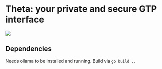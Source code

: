 # Theta: your private and secure GTP interface
![](video.gif)

## Dependencies
Needs ollama to be installed and running. Build via `go build .`.